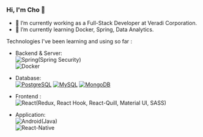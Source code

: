 ### Hi, I'm Cho 👋
- 🌱 I’m currently working as a Full-Stack Developer at Veradi Corporation.
- 🌱 I’m currently learning Docker, Spring, Data Analytics.

Technologies I've been learning and using so far :

- Backend & Server:    
	![Spring](https://img.shields.io/badge/-Spring-eee?style=flat-square&logo=spring&logoColor=6DB33F)(Spring Security)   
	![Docker](https://img.shields.io/badge/-Docker-eee?style=flat-square&logo=docker&logoColor=2496ed)
	
- Database:   
[![PostgreSQL](https://img.shields.io/badge/-PostgreSQL-eee?style=flat-square&logo=postgresql&logoColor=0273B7)](https://dinhanhthi.com/notes)
    [![MySQL](http://img.shields.io/badge/-MySQL-eee?style=flat-square&logo=mysql&logoColor=4479A1)](https://dinhanhthi.com/notes)
    [![MongoDB](https://img.shields.io/badge/-MongoDB-eee?style=flat-square&logo=mongodb&logoColor=47A248)](https://dinhanhthi.com/notes)   
    


- Frontend :   
    ![React](https://img.shields.io/badge/-React-eee?style=flat-square&logo=react&logoColor=0088cc)(Redux, React Hook, React-Quill, Material UI, SASS)   



- Application:   
    ![Android](https://img.shields.io/badge/-Android-eee?style=flat-square&logo=Android&logoColor=3DDC84)(Java)   
    ![React-Native](https://img.shields.io/badge/-ReactNative-eee?style=flat-square&logo=React&logoColor=0273B7)
    
    <!--https://simpleicons.org/?q=react-na
https://pandao.github.io/editor.md/en.html-->
